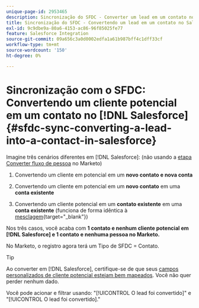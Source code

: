 ```yaml
---
unique-page-id: 2953465
description: Sincronização do SFDC - Converter um lead em um contato no Salesforce - Documentação do Marketo - Documentação do produto
title: Sincronização do SFDC - Convertendo um lead em um contato no Salesforce
exl-id: 9c9dbe9a-80a6-4153-ac86-96f85025fe77
feature: Salesforce Integration
source-git-commit: 09a656c3a0d0002edfa1a61b987bff4c1dff33cf
workflow-type: tm+mt
source-wordcount: '150'
ht-degree: 0%

---
```


# Sincronização com o SFDC: Convertendo um cliente potencial em um contato no [!DNL Salesforce] {#sfdc-sync-converting-a-lead-into-a-contact-in-salesforce}

Imagine três cenários diferentes em [!DNL Salesforce]: (não usando a [etapa Converter fluxo de pessoa](/help/marketo/product-docs/core-marketo-concepts/smart-campaigns/flow-actions/convert-person.md) no Marketo)

1. Convertendo um cliente em potencial em um **novo contato e nova conta**
1. Convertendo um cliente em potencial em um **novo contato** em uma **conta existente**

1. Convertendo um cliente potencial em um **contato existente** em uma **conta existente** (funciona de forma idêntica à [mesclagem](/help/marketo/product-docs/crm-sync/salesforce-sync/sfdc-sync-details/sfdc-sync-merging-a-lead-contact-person.md){target="_blank"})

Nos três casos, você acaba com **1 contato e nenhum cliente potencial em [!DNL Salesforce] e 1 contato e nenhuma pessoa no Marketo.**

No Marketo, o registro agora terá um Tipo de SFDC = Contato.

>[!TIP]
>
>Ao converter em [!DNL Salesforce], certifique-se de que seus [campos personalizados de cliente potencial estejam bem mapeados](https://help.salesforce.com/apex/HTViewHelpDoc?id=customize_mapleads.htm). Você não quer perder nenhum dado.

Você pode acionar e filtrar usando: &quot;[!UICONTROL O lead foi convertido]&quot; e &quot;[!UICONTROL O lead foi convertido].&quot;
